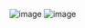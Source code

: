 ![image](https://github.com/user-attachments/assets/0bfd1021-00d2-49cc-8d7e-f793b392809d)
![image](https://github.com/user-attachments/assets/b6bc03fc-8caf-4042-a465-08147a7ac86c)
